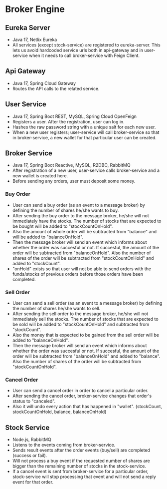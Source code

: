 # Broker Engine

## Eureka Server
- Java 17, Netlix Eureka
- All services (except stock-service) are registered to eureka-server. This lets us avoid hardcoded service urls both in api-gateway and in user-service when it needs to call broker-service with Feign Client.

## Api Gateway
- Java 17, Spring Cloud Gateway
- Routes the API calls to the related service.

## User Service
- Java 17, Spring Boot REST, MySQL, Spring Cloud OpenFeign
- Registers a user. After the registration, user can log in.
- Hashes the raw password string with a unique salt for each new user.
- When a new user registers; user-service will call broker-service so that in broker-service, a new wallet for that particular user can be created.

## Broker Service
- Java 17, Spring Boot Reactive, MySQL, R2DBC, RabbitMQ
- After registration of a new user, user-service calls broker-service and a new wallet is created here.
- Before sending any orders, user must deposit some money.

### Buy Order
- User can send a buy order (as an event to a message broker) by defining the number of shares he/she wants to buy. 
- After sending the buy order to the message broker, he/she will not immediately have the stocks. The number of stocks that are expected to be bought will be added to "stockCountOnHold".
- Also the amount of whole order will be subtracted from "balance" and will be added to "balanceOnHold".
- Then the message broker will send an event which informs about whether the order was succesful or not. 
If succesful, the amount of the order will be subtracted from "balanceOnHold". 
Also the number of shares of the order will be subtracted from "stockCountOnHold" and added to "stockCount".
- "onHold" exists so that user will not be able to send orders with the funds/stocks of previous orders before those orders have been completed.

### Sell Order
- User can send a sell order (as an event to a message broker) by defining the number of shares he/she wants to sell. 
- After sending the sell order to the message broker, he/she will not immediately sell the stocks. The number of stocks that are expected to be sold will be added to "stockCountOnHold" and subtracted from "stockCount".
- Also the money that is expected to be gained from the sell order will be added to "balanceOnHold".
- Then the message broker will send an event which informs about whether the order was succesful or not. 
If succesful, the amount of the order will be subtracted from "balanceOnHold" and added to "balance". 
Also the number of shares of the order will be subtracted from "stockCountOnHold".

### Cancel Order
- User can send a cancel order in order to cancel a particular order.
- After sending the cancel order, broker-service changes that order's status to "canceled".
- Also it will undo every action that has happened in "wallet". (stockCount, stockCountOnHold, balance, balanceOnHold)

## Stock Service
- Node.js, RabbitMQ
- Listens to the events coming from broker-service.
- Sends result events after the order events (buy/sell) are completed (success or fail).
- Will not process a buy event if the requested number of shares are bigger than the remaining number of stocks in the stock-service.
- If a cancel event is sent from broker-service for a particular order, stock-service will stop processing that event and will not send a reply event for that order.
